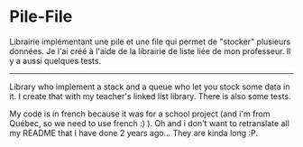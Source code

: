 # Pile-File

Librairie implémentant une pile et une file qui permet de "stocker" plusieurs données.
Je l'ai créé à l'aide de la librairie de liste liée de mon professeur.
Il y a aussi quelques tests.

---------------------------------------------------------------------------------------------------------------------------------

Library who implement a stack and a queue who let you stock some data in it.
I create that with my teacher's linked list library.
There is also some tests.

My code is in french because it was for a school project (and i'm from Québec, so we need to use french :) ).
Oh and i don't want to retranslate all my README that I have done 2 years ago... They are kinda long :P.
